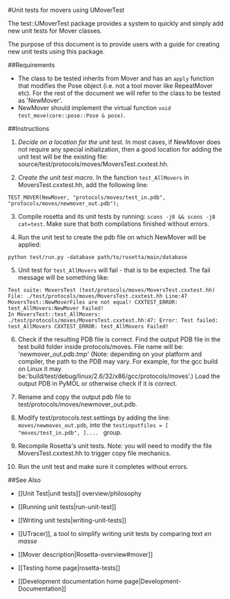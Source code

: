 #Unit tests for movers using UMoverTest

The test::UMoverTest package provides a system to quickly and simply add new unit tests for Mover classes.

The purpose of this document is to provide users with a guide for creating new unit tests using this package.

##Requirements

-   The class to be tested inherits from Mover and has an `apply` function that modifies the Pose object (i.e. not a tool mover like RepeatMover etc). For the rest of the document we will refer to the class to be tested as 'NewMover'.
-   NewMover should implement the virtual function `void test_move(core::pose::Pose & pose)`.

##Instructions
1) *Decide on a location for the unit test.* In most cases, if NewMover does not require any special initialization, then a good location for adding the unit test will be the existing file: source/test/protocols/moves/MoversTest.cxxtest.hh.

2) *Create the unit test macro*. In the function `test_AllMovers` in MoversTest.cxxtest.hh, add the following line: 

```
TEST_MOVER(NewMover, "protocols/moves/test_in.pdb", "protocols/moves/newmover_out.pdb");
```

3) Compile rosetta and its unit tests by running: `scons -j8 && scons -j8 cat=test`. Make sure that both compilations finished without errors.

4) Run the unit test to create the pdb file on which NewMover will be applied: 

```
python test/run.py -database path/to/rosetta/main/database
```

5) Unit test for `test_AllMovers` will fail - that is to be expected. The fail message will be something like:

```
Test suite: MoversTest (test/protocols/moves/MoversTest.cxxtest.hh) File: ./test/protocols/moves/MoversTest.cxxtest.hh Line:47 MoversTest::NewMoverFiles are not equal! CXXTEST_ERROR: test_AllMovers:NewMover Failed!
In MoversTest::test_AllMovers: ./test/protocols/moves/MoversTest.cxxtest.hh:47: Error: Test failed: test_AllMovers CXXTEST_ERROR: test_AllMovers Failed!
````

6) Check if the resulting PDB file is correct. Find the output PDB file in the test build folder inside protocols/moves. File name will be: 'newmover_out.pdb._tmp_' (Note: depending on your platform and compiler, the path to the PDB may vary. For example, for the gcc build on Linux it may be:'build/test/debug/linux/2.6/32/x86/gcc/protocols/moves'.) Load the output PDB in PyMOL or otherwise check if it is correct.

7) Rename and copy the output pdb file to test/protocols/moves/newmover\_out.pdb.

8) Modify test/protocols.test.settings by adding the line: `moves/newmoves_out.pdb`, into the `testinputfiles = [ "moves/test_in.pdb", ].... ` group.

9) Recompile Rosetta's unit tests. Note: you will need to modify the file MoversTest.cxxtest.hh to trigger copy file mechanics.

10) Run the unit test and make sure it completes without errors.

##See Also
* [[Unit Test|unit tests]] overview/philosophy
* [[Running unit tests|run-unit-test]]
* [[Writing unit tests|writing-unit-tests]]
* [[UTracer]], a tool to simplify writing unit tests by comparing text _en masse_

* [[Mover description|Rosetta-overview#mover]]

* [[Testing home page|rosetta-tests]]
* [[Development documentation home page|Development-Documentation]]